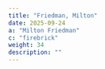 ```yaml
---
title: "Friedman, Milton" 
date: 2025-09-24
a: "Milton Friedman"
c: "firebrick"
weight: 34
description: ""
---
```




